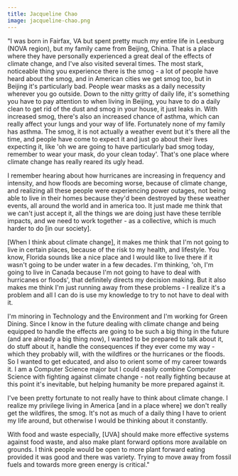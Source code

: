 ```yaml
---
title: Jacqueline Chao
image: jacqueline-chao.png
---
```

"I was born in Fairfax, VA but spent pretty much my entire life in Leesburg (NOVA region), but my family came from Beijing, China. That is a place where they have personally experienced a great deal of the effects of climate change, and I've also visited several times. The most stark, noticeable thing you experience there is the smog - a lot of people have heard about the smog, and in American cities we get smog too, but in Beijing it's particularly bad. People wear masks as a daily necessity wherever you go outside. Down to the nitty gritty of daily life, it's something you have to pay attention to when living in Beijing, you have to do a daily clean to get rid of the dust and smog in your house, it just leaks in. With increased smog, there's also an increased chance of asthma, which can really affect your lungs and your way of life. Fortunately none of my family has asthma. The smog, it is not actually a weather event but it's there all the time, and people have come to expect it and just go about their lives expecting it, like 'oh we are going to have particularly bad smog today, remember to wear your mask, do your clean today'. That's one place where climate change has really reared its ugly head.

I remember hearing about how hurricanes are increasing in frequency and intensity, and how floods are becoming worse, because of climate change, and realizing all these people were experiencing power outages, not being able to live in their homes because they'd been destroyed by these weather events, all around the world and in america too. It just made me think that we can't just accept it, all the things we are doing just have these terrible impacts, and we need to work together - as a collective, which is much harder to do [in our society]. 

[When I think about climate change], it makes me think that I'm not going to live in certain places, because of the risk to my health, and lifestyle. You know, Florida sounds like a nice place and I would like to live there if it wasn't going to be under water in a few decades. I'm thinking, 'oh, I'm going to live in Canada because I'm not going to have to deal with hurricanes or floods', that definitely directs my decision making. But it also makes me think I'm just running away from these problems - I realize it's a problem and all I can do is use my knowledge to try to not have to deal with it. 

I'm minoring in Technology and the Environment and I'm working for Green Dining. Since I know in the future dealing with climate change and being equipped to handle the effects are going to be such a big thing in the future (and are already a big thing now), I wanted to be prepared to talk about it, do stuff about it, handle the consequences if they ever come my way - which they probably will, with the wildfires or the hurricanes or the floods. So I wanted to get educated, and also to orient some of my career towards it. I am a Computer Science major but I could easily combine Computer Science with fighting against climate change - not really fighting because at this point it's inevitable, but helping humanity be more prepared against it.

I've been pretty fortunate to not really have to think about climate change. I realize my privilege living in America [and in a place where] we don't really get the wildfires, the smog. It's not as much of a daily thing I have to orient my life around, but otherwise I would be thinking about it constantly. 

With food and waste especially, [UVA] should make more effective systems against food waste, and also make plant forward options more available on grounds. I think people would be open to more plant forward eating provided it was good and there was variety. Trying to move away from fossil fuels and towards more green energy is critical."
